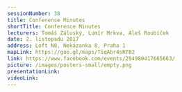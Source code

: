 ```yaml
---
sessionNumber: 38
title: Conference Minutes
shortTitle: Conference Minutes
lecturers: Tomáš Záluský, Lumír Mrkva, Aleš Roubíček
date: 2. listopadu 2017
address: Loft N8, Nekázanka 8, Praha 1
mapLink: https://goo.gl/maps/TiqAbr4sRTB2
link: https://www.facebook.com/events/294980417665663/
picture: /images/posters-small/empty.png
presentationLink:
videoLink:
---
```

